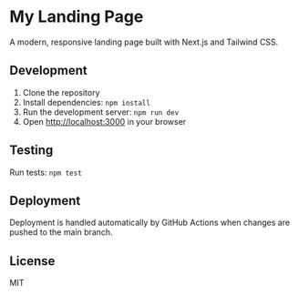 # My Landing Page

A modern, responsive landing page built with Next.js and Tailwind CSS.

## Development

1. Clone the repository
2. Install dependencies: `npm install`
3. Run the development server: `npm run dev`
4. Open [http://localhost:3000](http://localhost:3000) in your browser

## Testing

Run tests: `npm test`

## Deployment

Deployment is handled automatically by GitHub Actions when changes are pushed to the main branch.

## License

MIT